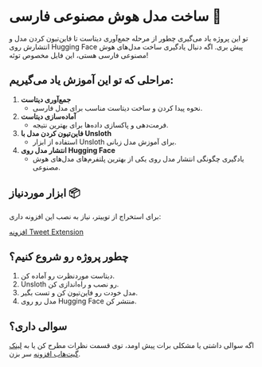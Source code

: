 # ساخت مدل هوش مصنوعی فارسی 🚀

تو این پروژه یاد می‌گیری چطور از مرحله جمع‌آوری دیتاست تا فاین‌تیون کردن مدل و انتشارش روی Hugging Face پیش بری. اگه دنبال یادگیری ساخت مدل‌های هوش مصنوعی فارسی هستی، این فایل مخصوص توئه!

## مراحلی که تو این آموزش یاد می‌گیریم:

1. **جمع‌آوری دیتاست**
   - نحوه پیدا کردن و ساخت دیتاست مناسب برای مدل فارسی.
2. **آماده‌سازی دیتاست**
   - فرمت‌دهی و پاکسازی داده‌ها برای بهترین نتیجه.
3. **فاین‌تیون کردن مدل با Unsloth**
   - استفاده از ابزار Unsloth برای آموزش مدل زبانی.
4. **انتشار مدل روی Hugging Face**
   - یادگیری چگونگی انتشار مدل روی یکی از بهترین پلتفرم‌های مدل‌های هوش مصنوعی.

## ابزار موردنیاز 📦

برای استخراج از توییتر، نیاز به نصب این افزونه داری:

[افزونه Tweet Extension](https://github.com/alipyth/tweet_extension)

## چطور پروژه رو شروع کنیم؟

1. دیتاست موردنظرت رو آماده کن.
2. Unsloth رو نصب و راه‌اندازی کن.
3. مدل خودت رو فاین‌تیون کن و تست بگیر.
4. مدل رو روی Hugging Face منتشر کن.

## سوالی داری؟

اگه سوالی داشتی یا مشکلی برات پیش اومد، توی قسمت نظرات مطرح کن یا به [لینک گیت‌هاب افزونه](https://github.com/alipyth/tweet_extension) سر بزن.
